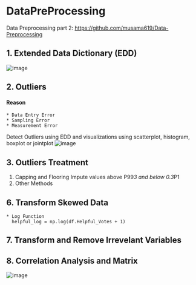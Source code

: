 # DataPreProcessing
Data Preprocessing part 2: https://github.com/musama619/Data-Preprocessing

 ## 1. Extended Data Dictionary (EDD)
![image](https://user-images.githubusercontent.com/34093998/87990828-381ab600-cafe-11ea-82e4-1641c32377aa.png)


 ## 2. Outliers 
 #### Reason
    * Data Entry Error
    * Sampling Error
    * Measurement Error
Detect Outliers using EDD and visualizations using scatterplot, histogram, boxplot or jointplot
![image](https://user-images.githubusercontent.com/34093998/87995442-f3484c80-cb08-11ea-9f25-bb1b5e9d8912.png)

## 3. Outliers Treatment
1. Capping and Flooring
   Impute values above P99*3 and below 0.3*P1
2. Other Methods
    
## 6. Transform Skewed Data
    * Log Function 
      helpful_log = np.log(df.Helpful_Votes + 1)

## 7. Transform and Remove Irrevelant Variables
 
## 8. Correlation Analysis and Matrix

![image](https://user-images.githubusercontent.com/34093998/87996267-1116b100-cb0b-11ea-9bde-e7fef5b5712f.png)

